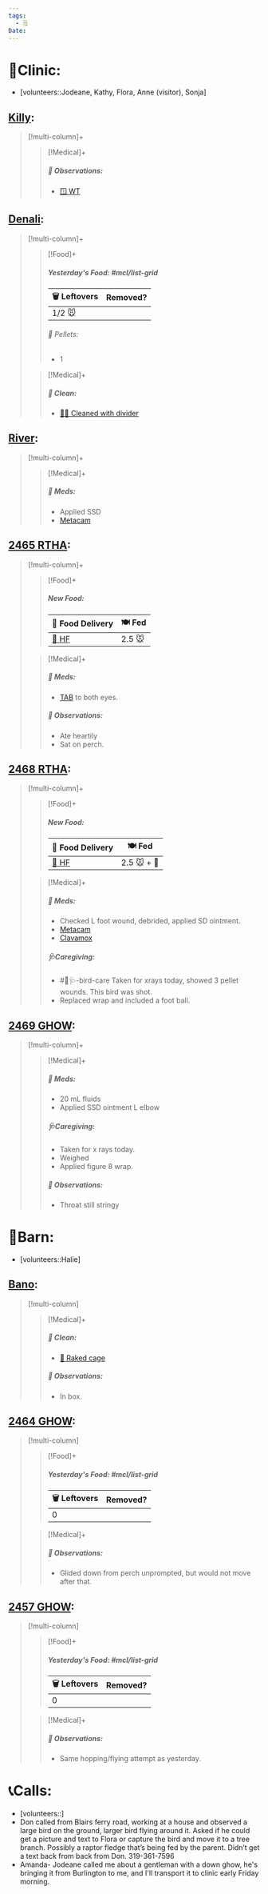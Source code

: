 ```yaml
---
tags:
  - 🗒️
Date: 
---
```


# 🏥Clinic:
- [volunteers::Jodeane, Kathy, Flora, Anne (visitor), Sonja]

## [Killy](../RARE%20Birds/Ed%20Birds/Killy.md):
> [!multi-column]+
>
>> [!Medical]+
>>
>> ##### 🔭 Observations:
>> - [🪟 WT](../Admin/Codes/Window%20time.md)

## [Denali](../RARE%20Birds/Ed%20Birds/Denali.md):
> [!multi-column]+
>
>> [!Food]+
>> ##### Yesterday's Food: #mcl/list-grid
>> |🗑️ Leftovers| Removed?
>> |---|---|
>>|1/2 🐭|
>>
>>###### 💩 Pellets:
>>- 1
>>
>
>> [!Medical]+
>>##### 🫧 Clean:
>> - [🧼➗ Cleaned with divider](../Admin/Codes/Cleaned%20with%20divider.md)
>>

## [River](../RARE%20Birds/Ed%20Birds/River.md):
> [!multi-column]+
>
>> [!Medical]+
>> ##### 💊 Meds:
>> - Applied SSD
>> - [Metacam](../Admin/Codes/Medication/Metacam.md)
>>

## [2465 RTHA](../RARE%20Birds/2465%20RTHA.md):
> [!multi-column]+
>
>> [!Food]+
>> ##### New Food:
>> |🚚 Food Delivery| 🍽️ Fed|
>> |---|---|
>>|[🫱 HF](../Admin/Codes/Handfed.md)|2.5 🐭|
>
>> [!Medical]+
>> ##### 💊 Meds:
>> - [TAB](../Admin/Codes/Medication/Triple%20Antibiotic.md) to both eyes.
>>
>> ##### 🔭 Observations:
>> - Ate heartily
>> - Sat on perch.

## [2468 RTHA](../RARE%20Birds/2468%20RTHA.md):
> [!multi-column]+
>
>> [!Food]+
>> ##### New Food:
>> |🚚 Food Delivery| 🍽️ Fed|
>> |---|---|
>>|[🫱 HF](../Admin/Codes/Handfed.md)|2.5 🐭 + 💊
>
>> [!Medical]+
>> ##### 💊 Meds:
>> - Checked L foot wound, debrided, applied SD ointment.
>> - [Metacam](../Admin/Codes/Medication/Metacam.md)
>> - [Clavamox](../Admin/Codes/Medication/Clavamox.md)
>>
>> ##### 🩺Caregiving:
>> - #🦅🩺-bird-care Taken for xrays today, showed 3 pellet wounds. This bird was shot.
>> - Replaced wrap and included a foot ball.
>>

## [2469 GHOW](../RARE%20Birds/2469%20GHOW.md):
> [!multi-column]+
>
>> [!Medical]+
>> ##### 💊 Meds:
>> - 20 mL fluids
>> - Applied SSD ointment L elbow
>>
>> ##### 🩺Caregiving:
>> - Taken for x rays today.
>> - Weighed
>> - Applied figure 8 wrap. 
>>
>> ##### 🔭 Observations:
>> - Throat still stringy

# 🏡Barn:
- [volunteers::Halie]

## [Bano](../RARE%20Birds/Ed%20Birds/Bano.md):
> [!multi-column]
>
>> [!Medical]+
>>##### 🫧 Clean:
>>- [🧹 Raked cage](../Admin/Codes/Raked%20cage.md)
>>
>> ##### 🔭 Observations:
>> - In box.

## [2464 GHOW](../RARE%20Birds/2464%20GHOW.md):
> [!multi-column]
>
>> [!Food]+
>> ##### Yesterday's Food: #mcl/list-grid
>> |🗑️ Leftovers| Removed?
>> |---|---|
>>|0|
>
>> [!Medical]+
>> ##### 🔭 Observations:
>> - Glided down from perch unprompted, but would not move after that.

## [2457 GHOW](../RARE%20Birds/2457%20GHOW.md):
> [!multi-column]
>
>> [!Food]+
>> ##### Yesterday's Food: #mcl/list-grid
>> |🗑️ Leftovers| Removed?
>> |---|---|
>>|0|
>
>> [!Medical]+
>> ##### 🔭 Observations:
>> - Same hopping/flying attempt as yesterday.

# 📞Calls:
- [volunteers::]
- Don called from Blairs ferry road, working at a house and observed a large bird on the ground, larger bird flying around it. Asked if he could get a picture and text to Flora or capture the bird and move it to a tree branch. Possibly a raptor fledge that’s being fed by the parent. Didn’t get a text back from back from Don. 319-361-7596
- Amanda- Jodeane called me about a gentleman with a down ghow, he's bringing it from Burlington to me, and I'll transport it to clinic early Friday morning. 
